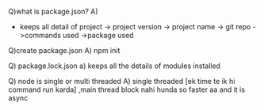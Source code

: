 Q)what is package.json?
A) 
* keeps all detail of project
-> project version
-> project name
-> git repo
->commands used
->package used
 

 Q)create package.json
 A) npm init


 Q) package.lock.json
 a) keeps all the details of modules installed 

 Q) node is single or multi threaded
 A) single threaded [ek time te ik hi command run karda] ,main thread block nahi hunda so faster aa and it is async

  
